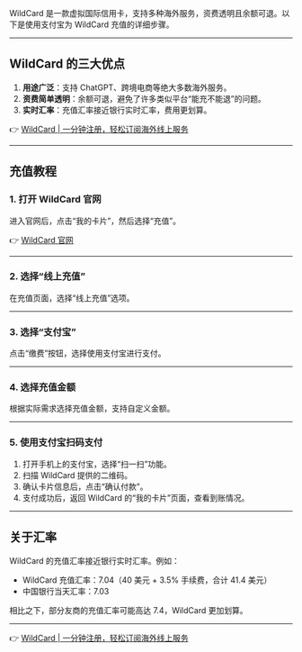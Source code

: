 WildCard 是一款虚拟国际信用卡，支持多种海外服务，资费透明且余额可退。以下是使用支付宝为 WildCard 充值的详细步骤。

---

## WildCard 的三大优点

1. **用途广泛**：支持 ChatGPT、跨境电商等绝大多数海外服务。
2. **资费简单透明**：余额可退，避免了许多类似平台“能充不能退”的问题。
3. **实时汇率**：充值汇率接近银行实时汇率，费用更划算。

👉 [WildCard | 一分钟注册，轻松订阅海外线上服务](https://bit.ly/bewildcard)

---

## 充值教程

### 1. 打开 WildCard 官网

进入官网后，点击“我的卡片”，然后选择“充值”。

👉 [WildCard 官网](https://bit.ly/bewildcard)

---

### 2. 选择“线上充值”

在充值页面，选择“线上充值”选项。

---

### 3. 选择“支付宝”

点击“缴费”按钮，选择使用支付宝进行支付。

---

### 4. 选择充值金额

根据实际需求选择充值金额，支持自定义金额。

---

### 5. 使用支付宝扫码支付

1. 打开手机上的支付宝，选择“扫一扫”功能。
2. 扫描 WildCard 提供的二维码。
3. 确认卡片信息后，点击“确认付款”。
4. 支付成功后，返回 WildCard 的“我的卡片”页面，查看到账情况。

---

## 关于汇率

WildCard 的充值汇率接近银行实时汇率。例如：

- WildCard 充值汇率：7.04（40 美元 + 3.5% 手续费，合计 41.4 美元）
- 中国银行当天汇率：7.03

相比之下，部分友商的充值汇率可能高达 7.4，WildCard 更加划算。

---

👉 [WildCard | 一分钟注册，轻松订阅海外线上服务](https://bit.ly/bewildcard)